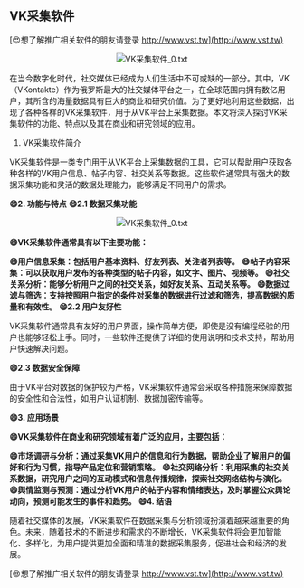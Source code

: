 ## **VK采集软件**

[😍想了解推广相关软件的朋友请登录 http://www.vst.tw](http://www.vst.tw)

 <center><img src="https://vst.tw/MP4/tuiguang/png/7.png" alt="VK采集软件_0.txt"></center>

在当今数字化时代，社交媒体已经成为人们生活中不可或缺的一部分。其中，VK（VKontakte）作为俄罗斯最大的社交媒体平台之一，在全球范围内拥有数亿用户，其所含的海量数据具有巨大的商业和研究价值。为了更好地利用这些数据，出现了各种各样的VK采集软件，用于从VK平台上采集数据。本文将深入探讨VK采集软件的功能、特点以及其在商业和研究领域的应用。

1. VK采集软件简介

VK采集软件是一类专门用于从VK平台上采集数据的工具，它可以帮助用户获取各种各样的VK用户信息、帖子内容、社交关系等数据。这些软件通常具有强大的数据采集功能和灵活的数据处理能力，能够满足不同用户的需求。

**😄2. 功能与特点**
**😄2.1 数据采集功能**

 <center><img src="https://vst.tw/MP4/tuiguang/png/6.png" alt="VK采集软件_0.txt"></center>

**😄VK采集软件通常具有以下主要功能：**

**😄用户信息采集：包括用户基本资料、好友列表、关注者列表等。**
**😄帖子内容采集：可以获取用户发布的各种类型的帖子内容，如文字、图片、视频等。**
**😄社交关系分析：能够分析用户之间的社交关系，如好友关系、互动关系等。**
**😄数据过滤与筛选：支持按照用户指定的条件对采集的数据进行过滤和筛选，提高数据的质量和有效性。**
**😄2.2 用户友好性**

VK采集软件通常具有友好的用户界面，操作简单方便，即使是没有编程经验的用户也能够轻松上手。同时，一些软件还提供了详细的使用说明和技术支持，帮助用户快速解决问题。

**😄2.3 数据安全保障**

由于VK平台对数据的保护较为严格，VK采集软件通常会采取各种措施来保障数据的安全性和合法性，如用户认证机制、数据加密传输等。

**😄3. 应用场景**

**😄VK采集软件在商业和研究领域有着广泛的应用，主要包括：**

**😄市场调研与分析：通过采集VK用户的信息和行为数据，帮助企业了解用户的偏好和行为习惯，指导产品定位和营销策略。**
**😄社交网络分析：利用采集的社交关系数据，研究用户之间的互动模式和信息传播规律，探索社交网络结构与演化。**
**😄舆情监测与预测：通过分析VK用户的帖子内容和情绪表达，及时掌握公众舆论动向，预测可能发生的事件和趋势。**
**😄4. 结语**

随着社交媒体的发展，VK采集软件在数据采集与分析领域扮演着越来越重要的角色。未来，随着技术的不断进步和需求的不断增长，VK采集软件将会更加智能化、多样化，为用户提供更加全面和精准的数据采集服务，促进社会和经济的发展。

[😍想了解推广相关软件的朋友请登录 http://www.vst.tw](http://www.vst.tw)



